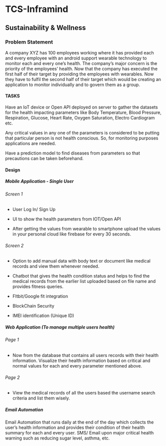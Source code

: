 # TCS-Inframind

## Sustainability & Wellness

### Problem Statement 

A company XYZ has 100 employees working where it has provided each and every employee
with an android support wearable technology to monitor each and every one’s health. The
company’s major concern is the priority of the employees’ health. Now that the company has
executed the first half of their target by providing the employees with wearables. Now they
have to fulfil the second half of their target which would be creating an application to monitor
individually and to govern them as a group.

#### TASKS

Have an IoT device or Open API deployed on server to gather the datasets for the health
impacting parameters like Body Temperature, Blood Pressure, Respiration, Glucose, Heart
Rate, Oxygen Saturation, Electro Cardiogram etc.

Any critical values in any one of the parameters is considered to be putting that particular
person is not health conscious. So, for monitoring purposes applications are needed.

Have a prediction model to find diseases from parameters so that precautions can be taken
beforehand.

#### Design

##### Mobile Application - Single User

###### Screen 1

- User Log In/ Sign Up

- UI to show the health parameters from IOT/Open API

- After getting the values
from wearable to smartphone upload the
values in your personal cloud like firebase
for every 30 seconds.

###### Screen 2 

- Option to add manual data with body text or
document like medical records and view
them whenever needed. 

- Chatbot that gives the health condition status and helps to find the medical records from
the earlier list uploaded based on file name and provides fitness queries.

- FItbit/Google fit integration

- BlockChain Security

- IMEI identification (Unique ID)

##### Web Application (To manage multiple users health)

###### Page 1

- Now from the database that contains all
users records with their health information.
Visualize their health information based on
critical and normal values for each and every
parameter mentioned above. 

###### Page 2

- View the medical records of all the users
based the username search criteria and list
them wisely.


##### Email Automation

Email Automation that runs daily at the end of the day which collects the user’s health
information and provides their condition of their health summary for each and every user.
SMS/ Email upon major critical health warning such as reducing sugar level, asthma, etc.
